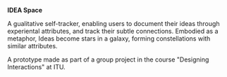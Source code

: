 **IDEA Space**

A gualitative self-tracker, enabling users to document their ideas through experiental attributes, and track their subtle connections. Embodied as a metaphor, Ideas become stars in a galaxy, forming constellations with similar attributes.

A prototype made as part of a group project in the course "Designing Interactions" at ITU. 

